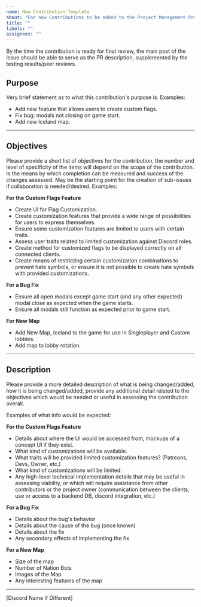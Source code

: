 ```yaml
---
name: New Contribution Template
about: "For new Contributions to be added to the Project Management Process "
title: ""
labels: ""
assignees: ""
---
```


By the time the contribution is ready for final review, the main post of the Issue should be able to serve as the PR description, supplemented by the testing results/peer reviews.

## Purpose

Very brief statement as to what this contribution's purpose is. Examples:

- Add new feature that allows users to create custom flags.
- Fix bug: modals not closing on game start.
- Add new Iceland map.

---

## Objectives

Please provide a short list of objectives for the contribution, the number and level of specificity of the items will depend on the scope of the contribution. Is the means by which completion can be measured and success of the changes assessed. May be the starting point for the creation of sub-issues if collaboration is needed/desired. Examples:

**For the Custom Flags Feature**

- Create UI for Flag Customization.
- Create customization features that provide a wide range of possibilities for users to express themselves.
- Ensure some customization features are limited to users with certain traits.
- Assess user traits related to limited customization against Discord roles.
- Create method for customized flags to be displayed correctly on all connected clients.
- Create means of restricting certain customization combinations to prevent hate symbols, or ensure it is not possible to create hate symbols with provided customizations.

**For a Bug Fix**

- Ensure all open modals except game start (and any other expected) modal close as expected when the game starts.
- Ensure all modals still function as expected prior to game start.

**For New Map**

- Add New Map, Iceland to the game for use in Singleplayer and Custom lobbies.
- Add map to lobby rotation.

---

## Description

Please provide a more detailed description of what is being changed/added, how it is being changed/added, provide any additional detail related to the objectives which would be needed or useful in assessing the contribution overall.

Examples of what info would be expected:

**For the Custom Flags Feature**

- Details about where the UI would be accessed from, mockups of a concept UI if they exist.
- What kind of customizations will be available.
- What traits will be provided limited customization features? (Patreons, Devs, Owner, etc.)
- What kind of customizations will be limited.
- Any high-level technical implementation details that may be useful in assessing viability, or which will require assistance from other contributors or the project owner (communication between the clients, use or access to a backend DB, discord integration, etc.)

**For a Bug Fix**

- Details about the bug's behavior
- Details about the cause of the bug (once known)
- Details about the fix
- Any secondary effects of implementing the fix

**For a New Map**

- Size of the map
- Number of Nation Bots
- Images of the Map
- Any interesting features of the map

---

[Discord Name if Different]

